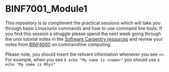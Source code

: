 # BINF7001_Module1
This repository is to compliment the practical sessions which will take you through basic Linux/unix commands and how to use command line tools. If you find this session a struggle please spend the next week going through the unix tutorial notes in the [Software Carpentry
resources](https://swcarpentry.github.io/shell-novice/aio/index.html) and review your notes from [BINF6000](https://my.uq.edu.au/programs-courses/course.html?course_code=BINF6000) on commandline computing.

Please note, you should insert the relivant information whenever you see `<>`. For example, when you see `$ echo "My name is <name>"` you should use `$ echo "My name is Rhys"`
